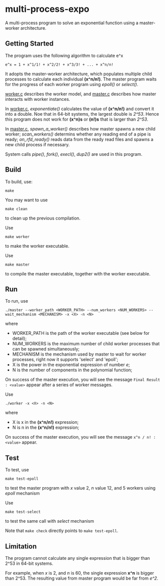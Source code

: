 # multi-process-expo
A multi-process program to solve an exponential function using a master-worker architecture.

## Getting Started
The program uses the following algorithm to calculate e^x
```
e^x = 1 + x^1/1! + x^2/2! + x^3/3! + ... + x^n/n!
```

It adopts the master-worker architecture, which populates multiple child processes to calculate each individual **(x^n/n!)**. The master program waits for the progress of each worker program using *epoll()* or *select()*.

[worker.c](https://github.com/Ornithologist/multi-process-expo/blob/master/worker.c) describes the worker model, and [master.c](https://github.com/Ornithologist/multi-process-expo/blob/master/master.c) describes how master interacts with worker instances.

In [worker.c](https://github.com/Ornithologist/multi-process-expo/blob/master/worker.c), *exponentiate()* calculates the value of **(x^n/n!)** and convert it into a double. Noe that in 64-bit systems, the largest double is *2^53*. Hence this program does not work for **(x^n)s** or **(n!)s** that is larger than *2^53*.

In [master.c](https://github.com/Ornithologist/multi-process-expo/blob/master/master.c), *spawn_a_worker()* describes how master spawns a new child worker; *scan_workers()* determins whether any reading end of a pipe is ready;  *on_rfd_ready()* reads data from the ready read files and spawns a new child process if necessary.

System calls *pipe()*, *fork()*, *execl()*, *dup2()* are used in this program.


## Build

To build, use:
```
make
```

You may want to use 
```
make clean
```
to clean up the previous compilation.

Use
```
make worker
```
to make the worker executable.

Use
```
make master
```
to compile the master executable, together with the worker executable.



## Run

To run, use
```
./master --worker_path <WORKER_PATH> --num_workers <NUM_WORKERS> --wait_mechanism <MECHANISM> -x <X> -n <N>
```
where
* WORKER_PATH is the path of the worker executable (see below for detail);
* NUM_WORKERS is the maximum number of child worker processes that can be spawned simultaneously;
* MECHANISM is the mechanism used by master to wait for worker processes, right now it supports 'select' and 'epoll';
* X is the power in the exponential expression of number *e*;
* N is the number of components in the polynomial function;

On success of the master execution, you will see the message ```Final Result : <value>``` appear after a series of worker messages.

Use
```
./worker -x <X> -n <N>
```
where
* X is x in the **(x^n/n!)** expression;
* N is n in the **(x^n/n!)** expression;

On success of the master execution, you will see the message ```x^n / n! : <value>``` appear.



## Test

To test, use
```
make test-epoll
```
to test the master program with *x* value 2, *n* value 12, and 5 workers using *epoll* mechanism

Use 
```
make test-select
```
to test the same call with *select* mechanism

Note that ```make check``` directly points to ```make test-epoll```.



## Limitation


The program cannot calculate any single expression that is bigger than 2^53 in 64-bit systems.

For example, when *x* is 2, and *n* is 60, the single expression **x^n** is bigger than 2^53. The resulting value from master program would be far from *e^2*. 

